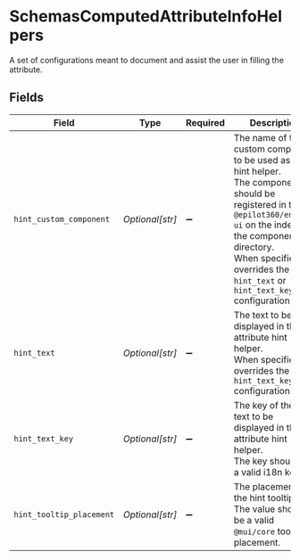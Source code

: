 # SchemasComputedAttributeInfoHelpers

A set of configurations meant to document and assist the user in filling the attribute.


## Fields

| Field                                                                                                                                                                                                                                                     | Type                                                                                                                                                                                                                                                      | Required                                                                                                                                                                                                                                                  | Description                                                                                                                                                                                                                                               | Example                                                                                                                                                                                                                                                   |
| --------------------------------------------------------------------------------------------------------------------------------------------------------------------------------------------------------------------------------------------------------- | --------------------------------------------------------------------------------------------------------------------------------------------------------------------------------------------------------------------------------------------------------- | --------------------------------------------------------------------------------------------------------------------------------------------------------------------------------------------------------------------------------------------------------- | --------------------------------------------------------------------------------------------------------------------------------------------------------------------------------------------------------------------------------------------------------- | --------------------------------------------------------------------------------------------------------------------------------------------------------------------------------------------------------------------------------------------------------- |
| `hint_custom_component`                                                                                                                                                                                                                                   | *Optional[str]*                                                                                                                                                                                                                                           | :heavy_minus_sign:                                                                                                                                                                                                                                        | The name of the custom component to be used as the hint helper.<br/>The component should be registered in the `@epilot360/entity-ui` on the index of the components directory.<br/>When specified it overrides the `hint_text` or `hint_text_key` configuration.<br/> |                                                                                                                                                                                                                                                           |
| `hint_text`                                                                                                                                                                                                                                               | *Optional[str]*                                                                                                                                                                                                                                           | :heavy_minus_sign:                                                                                                                                                                                                                                        | The text to be displayed in the attribute hint helper.<br/>When specified it overrides the `hint_text_key` configuration.<br/>                                                                                                                            |                                                                                                                                                                                                                                                           |
| `hint_text_key`                                                                                                                                                                                                                                           | *Optional[str]*                                                                                                                                                                                                                                           | :heavy_minus_sign:                                                                                                                                                                                                                                        | The key of the hint text to be displayed in the attribute hint helper.<br/>The key should be a valid i18n key.<br/>                                                                                                                                       |                                                                                                                                                                                                                                                           |
| `hint_tooltip_placement`                                                                                                                                                                                                                                  | *Optional[str]*                                                                                                                                                                                                                                           | :heavy_minus_sign:                                                                                                                                                                                                                                        | The placement of the hint tooltip.<br/>The value should be a valid `@mui/core` tooltip placement.<br/>                                                                                                                                                    | top                                                                                                                                                                                                                                                       |